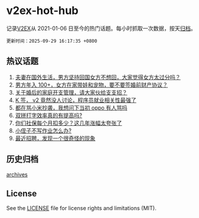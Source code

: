 # v2ex-hot-hub

 记录[V2EX](https://www.v2ex.com/)从 2021-01-06 日至今的热门话题。每小时抓取一次数据，按天[归档](archives)。

`更新时间：2025-09-29 16:17:35 +0800`

## 热议话题

1. [夫妻在国外生活，男方坚持回国女方不想回，大家觉得女方太过分吗？](https://www.v2ex.com/t/1162608)
1. [男方年入 100+，女方在家带娃和宠物，要不要签婚前财产协议？](https://www.v2ex.com/t/1162638)
1. [关于婚后的家庭开支管理，请大家伙给支支招？](https://www.v2ex.com/t/1162543)
1. [K 签， v2 竟然没人讨论，程序员就业相关性最强了](https://www.v2ex.com/t/1162528)
1. [都在骂小米抄袭，我想问下当初 oppo 有人骂吗](https://www.v2ex.com/t/1162447)
1. [双拼打字效率真的有提高吗?](https://www.v2ex.com/t/1162443)
1. [你们社保每个月扣多少？这几年涨幅太夸张了](https://www.v2ex.com/t/1162556)
1. [小侄子不写作业怎么办?](https://www.v2ex.com/t/1162444)
1. [最近招聘，发现一个很奇怪的现象](https://www.v2ex.com/t/1162599)

## 历史归档

[archives](archives)

## License

See the [LICENSE](LICENSE) file for license rights and limitations (MIT).
